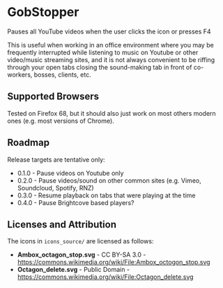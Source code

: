 # GobStopper

Pauses all YouTube videos when the user clicks the icon or presses F4

This is useful when working in an office environment where you may be
frequently interrupted while listening to music on Youtube or other
video/music streaming sites, and it is not always convenient to be
riffing through your open tabs closing the sound-making tab in front
of co-workers, bosses, clients, etc.


## Supported Browsers

Tested on Firefox 68, but it should also just work on most others
modern ones (e.g. most versions of Chrome).


## Roadmap

Release targets are tentative only:

* 0.1.0 - Pause videos on Youtube only
* 0.2.0 - Pause videos/sound on other common sites
          (e.g. Vimeo, Soundcloud, Spotify, RNZ)
* 0.3.0 - Resume playback on tabs that were playing at the time
* 0.4.0 - Pause Brightcove based players?

## Licenses and Attribution

The icons in `icons_source/` are licensed as follows:
* **Ambox_octagon_stop.svg** - CC BY-SA 3.0 - https://commons.wikimedia.org/wiki/File:Ambox_octogon_stop.svg
* **Octagon_delete.svg** - Public Domain - https://commons.wikimedia.org/wiki/File:Octagon_delete.svg


